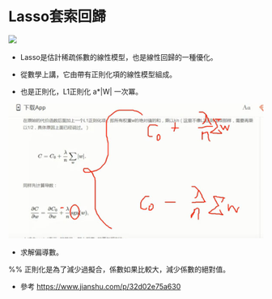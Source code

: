 # Lasso套索回歸

 
 <img src="http://chart.googleapis.com/chart?cht=tx&chl= \min_{w} || X w - y||_2^2 + \alpha ||w||_2^2" style="border:none;">
 
- Lasso是估計稀疏係數的線性模型，也是線性回歸的一種優化。

- 從數學上講，它由帶有正則化項的線性模型組成。

- 也是正則化，L1正則化 a*|W| 一次冪。

<img src="L1回歸.jpg" style="border:none;">


- 求解偏導數。

%% 正則化是為了減少過擬合，係數如果比較大，減少係數的絕對值。

- 參考 https://www.jianshu.com/p/32d02e75a630
